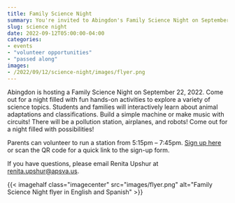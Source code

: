 ```yaml
--- 
title: Family Science Night
summary: You're invited to Abingdon's Family Science Night on September 22! Volunteers are needed too!
slug: science night
date: 2022-09-12T05:00:00-04:00
categories:
- events
- "volunteer opportunities"
- "passed along"
images: 
- /2022/09/12/science-night/images/flyer.png
---
```


Abingdon is hosting a Family Science Night on September 22, 2022. Come out for a night filled with fun hands-on activities to explore a variety of science topics. Students and families will interactively learn about animal adaptations and classifications. Build a simple machine or make music with circuits! There will be a pollution station, airplanes, and robots! Come out for a night filled with possibilities!

Parents can volunteer to run a station from 5:15pm – 7:45pm. [Sign up here](https://www.signupgenius.com/go/20f0d48aaa62ba5f58-science) or scan the QR code for a quick link to the sign-up form.

If you have questions, please email Renita Upshur at renita.upshur@apsva.us.

{{< imagehalf class="imagecenter" src="images/flyer.png" alt="Family Science Night flyer in English and Spanish" >}}